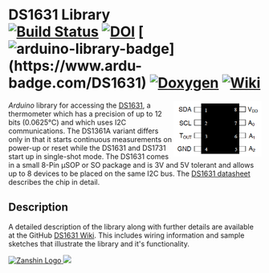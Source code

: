# DS1631 Library<br>[![Build Status](https://travis-ci.org/SV-Zanshin/DS1631.svg?branch=master)](https://travis-ci.org/SV-Zanshin/DS1631) [![DOI](https://www.zenodo.org/badge/100991559.svg)](https://www.zenodo.org/badge/latestdoi/100991559) [![arduino-library-badge](https://www.ardu-badge.com/badge/DS1631.svg?)](https://www.ardu-badge.com/DS1631) [![Doxygen](https://github.com/SV-Zanshin/BME680/blob/master/Images/Doxygen-complete.svg)](https://sv-zanshin.github.io/DS1631/html/index.html) [![Wiki](https://github.com/SV-Zanshin/BME680/blob/master/Images/Documentation-wiki.svg)](https://github.com/SV-Zanshin/DS1631/wiki)
<img src="https://github.com/SV-Zanshin/DS1631/blob/master/Images/DS1631.png" width="175" align="right"/> *Arduino* library for accessing the [DS1631](https://www.maximintegrated.com/en/products/analog/sensors-and-sensor-interface/DS1631.html), a thermometer which has a precision of up to 12 bits (0.0625°C) and which uses I2C communications. The DS1361A variant differs only in that it starts continuous measurements on power-up or reset while the DS1631 and DS1731 start up in single-shot mode. The DS1631 comes in a small 8-Pin µSOP or SO package and is 3V and 5V tolerant and allows up to 8 devices to be placed on the same I2C bus. The [DS1631 datasheet](https://datasheets.maximintegrated.com/en/ds/DS1631-DS1731.pdf) describes the chip in detail.

## Description
A detailed description of the library along with further details are available at the GitHub [DS1631 Wiki](https://github.com/SV-Zanshin/DS1631/wiki). This includes wiring information and sample sketches that illustrate the library and it's functionality.

[![Zanshin Logo](https://zanduino.github.io/Images/zanshinkanjitiny.gif) <img src="https://zanduino.github.io/Images/zanshintext.gif" width="75"/>](https://www.sv-zanshin.com)
